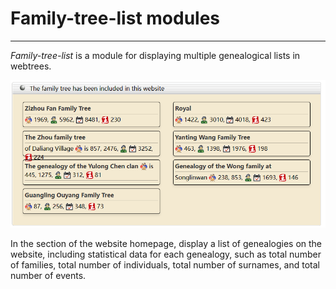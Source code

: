 # Family-tree-list modules
***
*Family-tree-list* is a module for displaying multiple genealogical lists in webtrees.

![示例图片](/20240508205647.png)

In the section of the website homepage, display a list of genealogies on the website, including statistical data for each genealogy, such as total number of families, total number of individuals, total number of surnames, and total number of events.
